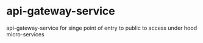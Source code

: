 # api-gateway-service
api-gateway-service for singe point of entry to public to access under hood micro-services
